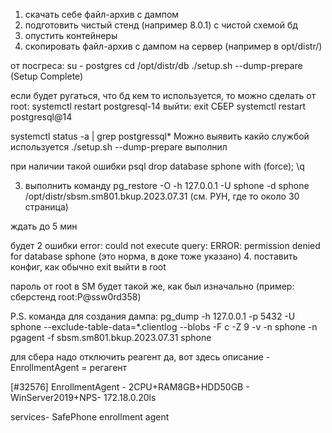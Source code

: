 1. скачать себе файл-архив с дампом 
2. подготовить чистый стенд (например 8.0.1) с чистой схемой бд
3. опустить контейнеры
4. скопировать файл-архив с дампом на сервер (например в opt/distr/)

от посгреса:
su - postgres
cd /opt/distr/db
./setup.sh --dump-prepare
(Setup Complete)

если будет ругаться, что бд кем то используется, то можно сделать от root: systemctl restart postgresql-14
выйти: exit
СБЕР systemctl restart postgresql@14

systemctl status -a | grep postgressql*
Можно выявить какйо службой используется
./setup.sh --dump-prepare
выполнил

при наличии такой ошибки
psql
drop database sphone with (force);
\q

3. выполнить команду pg_restore -O -h 127.0.0.1 -U sphone -d sphone /opt/distr/sbsm.sm801.bkup.2023.07.31
 (см. РУН, где то около 30 страница)

ждать до 5 мин

будет 2 ошибки 
error: could not execute query: ERROR:  permission denied for database sphone
(это норма, в доке тоже указано)
4. поставить конфиг, как обычно
exit выйти в root

пароль от root в SM будет такой же, как был изначально (пример: сберстенд root:P@ssw0rd358)




P.S.
команда для создания дампа: pg_dump -h 127.0.0.1 -p 5432 -U sphone --exclude-table-data=*.clientlog --blobs -F c -Z 9 -v -n sphone -n pgagent -f sbsm.sm801.bkup.2023.07.31 sphone






для сбера надо отключить реагент
да, вот здесь описание - EnrollmentAgent  = регагент

[#32576] EnrollmentAgent - 2CPU+RAM8GB+HDD50GB - WinServer2019+NPS- 172.18.0.20ls

services- SafePhone enrollment agent